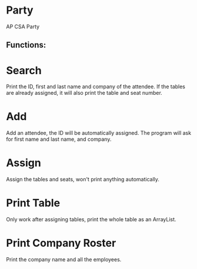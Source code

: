 # Party
AP CSA Party

## Functions:

# Search
Print the ID, first and last name and company of the attendee. If the tables are already assigned, it will also print the table and seat number.
# Add
Add an attendee, the ID will be automatically assigned. The program will ask for first name and last name, and company.
# Assign
Assign the tables and seats, won't print anything automatically.
# Print Table
Only work after assigning tables, print the whole table as an ArrayList.
# Print Company Roster
Print the company name and all the employees.

